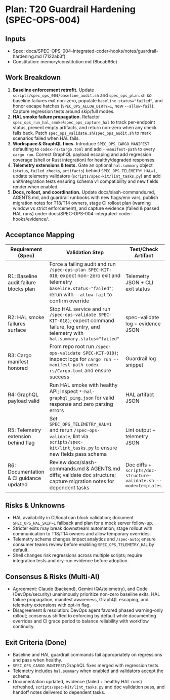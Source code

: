 # Plan: T20 Guardrail Hardening (SPEC-OPS-004)
## Inputs
- Spec: docs/SPEC-OPS-004-integrated-coder-hooks/notes/guardrail-hardening.md (7122ab3f)
- Constitution: memory/constitution.md (8bcab66e)

## Work Breakdown
1. **Baseline enforcement retrofit.** Update `scripts/spec_ops_004/baseline_audit.sh` and `spec_ops_plan.sh` so baseline failures exit non-zero, populate `baseline.status="failed"`, and honor escape hatches (`SPEC_OPS_ALLOW_DIRTY=1`, new `--allow-fail`). Capture regression tests around skip/full modes.
2. **HAL smoke failure propagation.** Refactor `spec_ops_run_hal_smoke`/`spec_ops_capture_hal` to track per-endpoint status, prevent empty artifacts, and return non-zero when any check falls back. Patch `spec_ops_validate.sh`/`spec_ops_audit.sh` to mark scenarios failed when HAL fails.
3. **Workspace & GraphQL fixes.** Introduce `SPEC_OPS_CARGO_MANIFEST` defaulting to `codex-rs/Cargo.toml` and add `--manifest-path` to every `cargo run`. Correct GraphQL payload escaping and add regression coverage (shell or Rust integration) for healthy/degraded responses.
4. **Telemetry extensions & tests.** Gate an optional `hal.summary` object (`status`, `failed_checks`, `artifacts`) behind `SPEC_OPS_TELEMETRY_HAL=1`, update telemetry validators (`scripts/spec-kit/lint_tasks.py`) and add unit/integration tests ensuring schema v1 compatibility and new fields render when enabled.
5. **Docs, rollout, and coordination.** Update docs/slash-commands.md, AGENTS.md, and guardrail runbooks with new flags/env vars, publish migration notes for T18/T14 owners, stage CI rollout plan (warning window vs strict enforcement), and capture evidence (failed & passed HAL runs) under docs/SPEC-OPS-004-integrated-coder-hooks/evidence/.

## Acceptance Mapping
| Requirement (Spec) | Validation Step | Test/Check Artifact |
| --- | --- | --- |
| R1: Baseline audit failure blocks plan | Force a failing audit and run `/spec-ops-plan SPEC-KIT-018`; expect non-zero exit and telemetry `baseline.status="failed"`; rerun with `--allow-fail` to confirm override | Telemetry JSON + CLI exit status |
| R2: HAL smoke failures surface | Stop HAL service and run `/spec-ops-validate SPEC-KIT-018)`; expect command failure, log entry, and telemetry with `hal.summary.status="failed"` | spec-validate log + evidence JSON |
| R3: Cargo manifest honored | From repo root run `/spec-ops-validate SPEC-KIT-018)`; inspect logs for `cargo run --manifest-path codex-rs/Cargo.toml` and ensure success | Guardrail log snippet |
| R4: GraphQL payload valid | Run HAL smoke with healthy API; inspect `*-hal-graphql_ping.json` for valid response and zero parsing errors | HAL artifact JSON |
| R5: Telemetry extension behind flag | Set `SPEC_OPS_TELEMETRY_HAL=1` and rerun `/spec-ops-validate`; lint via `scripts/spec-kit/lint_tasks.py` to ensure new fields pass schema | Lint output + telemetry JSON |
| R6: Documentation & CI guidance updated | Review docs/slash-commands.md & AGENTS.md diffs; validate doc structure; capture migration notes for dependent tasks | Doc diffs + `scripts/doc-structure-validate.sh --mode=templates` |

## Risks & Unknowns
- HAL availability in CI/local can block validation; document `SPEC_OPS_HAL_SKIP=1` fallback and plan for a mock server follow-up.
- Stricter exits may break downstream automation; stage rollout with communication to T18/T14 owners and allow temporary overrides.
- Telemetry schema changes impact analytics and `/spec-auto`; ensure consumer teams review before enabling `SPEC_OPS_TELEMETRY_HAL` by default.
- Shell changes risk regressions across multiple scripts; require integration tests and dry-run evidence before adoption.

## Consensus & Risks (Multi-AI)
- Agreement: Claude (backend), Gemini (QA/telemetry), and Code (DevOps/security) unanimously prioritize non-zero baseline exits, HAL failure propagation, manifest awareness, GraphQL escaping, and telemetry extensions with opt-in flag.
- Disagreement & resolution: DevOps agent favored phased warning-only rollout; consensus shifted to enforcing by default while documenting overrides and CI grace period to balance reliability with workflow continuity.

## Exit Criteria (Done)
- Baseline and HAL guardrail commands fail appropriately on regressions and pass when healthy.
- `SPEC_OPS_CARGO_MANIFEST`/GraphQL fixes merged with regression tests.
- Telemetry includes `hal.summary` when enabled and validators accept the schema.
- Documentation updated, evidence (failed + healthy HAL runs) refreshed, `scripts/spec-kit/lint_tasks.py` and doc validation pass, and handoff notes delivered to dependent tasks.
